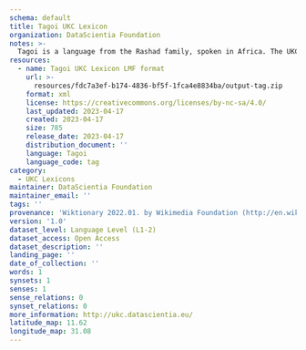 ```yaml
---
schema: default
title: Tagoi UKC Lexicon
organization: DataScientia Foundation
notes: >-
  Tagoi is a language from the Rashad family, spoken in Africa. The UKC Lexicon of Tagoi is represented as a lexico-semantic network. It consists of words, word senses, synsets, as well as sense-level and synset-level relationships.
resources:
  - name: Tagoi UKC Lexicon LMF format
    url: >-
      resources/fdc7a3ef-b174-4836-bf5f-1fca4e8834ba/output-tag.zip
    format: xml
    license: https://creativecommons.org/licenses/by-nc-sa/4.0/
    last_updated: 2023-04-17
    created: 2023-04-17
    size: 785
    release_date: 2023-04-17
    distribution_document: ''
    language: Tagoi
    language_code: tag
category:
  - UKC Lexicons
maintainer: DataScientia Foundation
maintainer_email: ''
tags: ''
provenance: 'Wiktionary 2022.01. by Wikimedia Foundation (http://en.wiktionary.org); Princeton WordNet 2.1 by Princeton University (https://wordnet.princeton.edu)'
version: '1.0'
dataset_level: Language Level (L1-2)
dataset_access: Open Access
dataset_description: ''
landing_page: ''
date_of_collection: ''
words: 1
synsets: 1
senses: 1
sense_relations: 0
synset_relations: 0
more_information: http://ukc.datascientia.eu/
latitude_map: 11.62
longitude_map: 31.08
---
```

